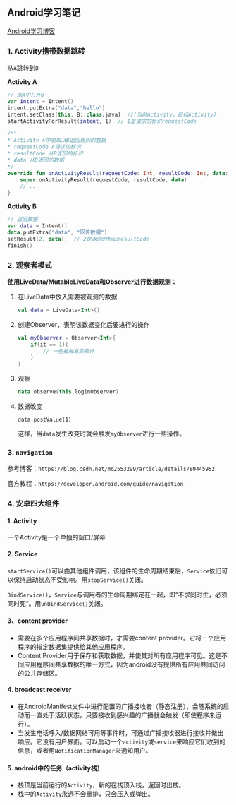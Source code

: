 ## Android学习笔记

[Android学习博客](https://codeteenager.github.io/android/android42.html)

### 1. Activity携带数据跳转

从`A`跳转到`B`

**Activity A**

```kotlin
// 从A中打开B
var intent = Intent() 
intent.putExtra("data","hello")
intent.setClass(this, B::class.java)  //(当前Activity，目标Activity)  
startActivityForResult(intent, 1)  // 1是请求的标识requestCode
```

```kotlin
/**
* Activity A中收取从B返回得到的数据
* requestCode A请求的标识
* resultCode 从B返回的标识
* data 从B返回的数据
*/
override fun onActivityResult(requestCode: Int, resultCode: Int, data: Intent?) {
	super.onActivityResult(requestCode, resultCode, data)
    // ...
}
```

**Activity B**

```kotlin
// 返回数据
var data = Intent()
data.putExtra("data", "回传数据")
setResult(2, data);  // 2是返回的标识resultCode
finish()
```



### 2. 观察者模式

**使用LiveData/MutableLiveData和Observer进行数据观测：**

1. 在LiveData中放入需要被观测的数据

   ```kotlin
   val data = LiveData<Int>()
   ```

2. 创建Observer，表明该数据变化后要进行的操作

   ```kotlin
   val myObserver = Observer<Int>{
       if(it == 1){
           // 一些被触发的操作
       }
   }
   ```

3. 观察

   ```kotlin
   data.observe(this,loginObserver)
   ```

4. 数据改变

   ```
   data.postValue(1)
   ```

   这样，当`data`发生改变时就会触发`myObserver`进行一些操作。



### 3. `navigation`

参考博客：`https://blog.csdn.net/mq2553299/article/details/80445952`

官方教程：`https://developer.android.com/guide/navigation`



### 4. 安卓四大组件

#### 1. Activity

一个Activity是一个单独的窗口/屏幕

#### 2. Service

`startService()`可以由其他组件调用，该组件的生命周期结束后，`Service`依旧可以保持启动状态不受影响。用`stopService()`关闭。

`BindService()`，`Service`与调用者的生命周期绑定在一起，即“不求同时生，必须同时死”。用`unBindService()`关闭。

#### 3、content provider

* 需要在多个应用程序间共享数据时，才需要content provider。它将一个应用程序的指定数据集提供给其他应用程序。
* Content Provider用于保存和获取数据，并使其对所有应用程序可见。这是不同应用程序间共享数据的唯一方式，因为android没有提供所有应用共同访问的公共存储区。

#### 4. broadcast receiver

* 在AndroidManifest文件中进行配置的广播接收者（静态注册），会随系统的启动而一直处于活跃状态，只要接收到感兴趣的广播就会触发（即使程序未运行）。
* 当发生电话呼入/数据网络可用等事件时，可通过广播接收器进行接收并做出响应。它没有用户界面。可以启动一个`activity`或`service`来响应它们收到的信息，或者用`NotificationManager`来通知用户。

#### 5. android中的任务（activity栈）

* 栈顶是当前运行的`Activity`，新的在栈顶入栈，返回时出栈。
* 栈中的`Activity`永远不会重排，只会压入或弹出。
